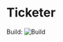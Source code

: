 # Ticketer

Build: ![Build](https://github.com/hamyul/Ticketer/actions/workflows/Ticketer.yml/badge.svg)
